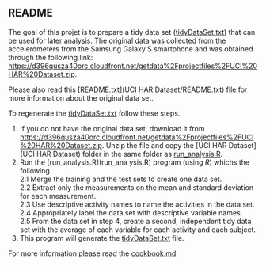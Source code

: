 ## README

The goal of this projet is to prepare a tidy data set ([tidyDataSet.txt](tidyDataSet.txt)) that can be used for later analysis. The original data was collected from the accelerometers from the Samsung Galaxy S smartphone and was obtained through the following link: https://d396qusza40orc.cloudfront.net/getdata%2Fprojectfiles%2FUCI%20HAR%20Dataset.zip.

Please also read this [README.txt](UCI HAR Dataset/README.txt) file for more information about the original data set.

To regenerate the [tidyDataSet.txt](tidyDataSet.txt) follow these steps.

1. If you do not have the original data set, download it from https://d396qusza40orc.cloudfront.net/getdata%2Fprojectfiles%2FUCI%20HAR%20Dataset.zip. Unzip the file and copy the [UCI HAR Dataset](UCI HAR Dataset) folder in the same folder as [run_analysis.R](run_analysis.R).  
2. Run the [run_analysis.R](run_ana ysis.R) program (using *R*) whichs the following.    
  2.1 Merge the training and the test sets to create one data set.   
  2.2 Extract only the measurements on the mean and standard deviation for each measurement.   
  2.3 Use descriptive activity names to name the activities in the data set.    
  2.4 Appropriately label the data set with descriptive variable names.    
  2.5 From the data set in step 4, create a second, independent tidy data set with the average of each variable for each activity and each subject.    
3. This program will generate the [tidyDataSet.txt](tidyDataSet.txt) file.

For more information please read the [cookbook.md](cookbook.md).


